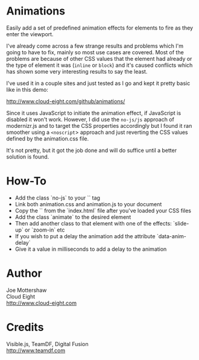 Animations
==========

Easily add a set of predefined animation effects for elements to fire as they enter the viewport.

I've already come across a few strange results and problems which I'm going to have to fix, mainly so most use
cases are covered. Most of the problems are because of other CSS values that the element had already or the type of
element it was (`inline` or `block`) and it's caused conflicts which has shown some very interesting results to say
the least.

I've used it in a couple sites and just tested as I go and kept it pretty basic like in this demo:

http://www.cloud-eight.com/github/animations/

Since it uses JavaScript to initiate the animation effect, if JavaScript is disabled it won't work. However, I did
use the `no-js/js` approach of modernizr.js and to target the CSS properties accordingly but I found it ran smoother
using a `<noscript`> approach and just reverting the CSS values defined by the animation.css file.

It's not pretty, but it got the job done and will do suffice until a better solution is found.


How-To
======

<ul>
<li>Add the class `no-js` to your `<html>` tag</li>
<li>Link both animation.css and animation.js to your document</li>
<li>Copy the `<noscript>` from the `index.html` file after you've loaded your CSS files</li>
<li>Add the class `animate` to the desired element</li>
<li>Then add another class to that element with one of the effects: `slide-up` or `zoom-in` etc</li>
<li>If you wish to put a delay the animation add the attribute `data-anim-delay`</li>
<li>Give it a value in milliseconds to add a delay to the animation</li>
</ul>


Author
======

Joe Mottershaw<br />
Cloud Eight<br />
http://www.cloud-eight.com


Credits
======

Visible.js, TeamDF, Digital Fusion<br />
http://www.teamdf.com
